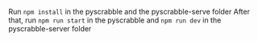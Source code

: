 Run `npm install` in the pyscrabble and the pyscrabble-serve folder
After that, run `npm run start` in the pyscrabble and `npm run dev` in the pyscrabble-server folder